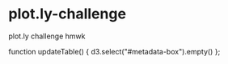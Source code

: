 # plot.ly-challenge
plot.ly challenge hmwk


function updateTable() {
    d3.select("#metadata-box").empty()
};